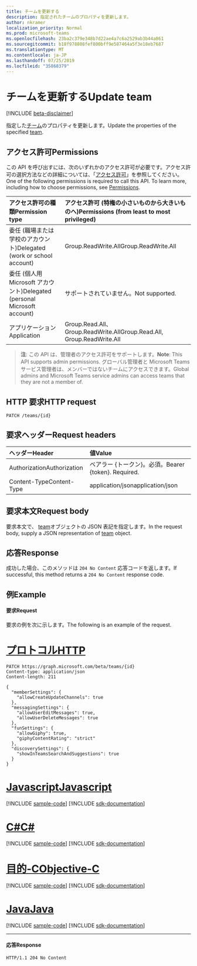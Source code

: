 ```yaml
---
title: チームを更新する
description: 指定されたチームのプロパティを更新します。
author: nkramer
localization_priority: Normal
ms.prod: microsoft-teams
ms.openlocfilehash: 23ba2c379e348b7d22ae4a7c6a2529ab3b44a861
ms.sourcegitcommit: b18f978808fef800bff9e587464a5f3e18eb7687
ms.translationtype: MT
ms.contentlocale: ja-JP
ms.lasthandoff: 07/25/2019
ms.locfileid: "35868379"
---
```

# <a name="update-team"></a><span data-ttu-id="7ec1d-103">チームを更新する</span><span class="sxs-lookup"><span data-stu-id="7ec1d-103">Update team</span></span>

[!INCLUDE [beta-disclaimer](../../includes/beta-disclaimer.md)]

<span data-ttu-id="7ec1d-104">指定した[チーム](../resources/team.md)のプロパティを更新します。</span><span class="sxs-lookup"><span data-stu-id="7ec1d-104">Update the properties of the specified [team](../resources/team.md).</span></span>

## <a name="permissions"></a><span data-ttu-id="7ec1d-105">アクセス許可</span><span class="sxs-lookup"><span data-stu-id="7ec1d-105">Permissions</span></span>
<span data-ttu-id="7ec1d-p101">この API を呼び出すには、次のいずれかのアクセス許可が必要です。アクセス許可の選択方法などの詳細については、「[アクセス許可](/graph/permissions-reference)」を参照してください。</span><span class="sxs-lookup"><span data-stu-id="7ec1d-p101">One of the following permissions is required to call this API. To learn more, including how to choose permissions, see [Permissions](/graph/permissions-reference).</span></span>


|<span data-ttu-id="7ec1d-108">アクセス許可の種類</span><span class="sxs-lookup"><span data-stu-id="7ec1d-108">Permission type</span></span>      | <span data-ttu-id="7ec1d-109">アクセス許可 (特権の小さいものから大きいものへ)</span><span class="sxs-lookup"><span data-stu-id="7ec1d-109">Permissions (from least to most privileged)</span></span>              |
|:--------------------|:---------------------------------------------------------|
|<span data-ttu-id="7ec1d-110">委任 (職場または学校のアカウント)</span><span class="sxs-lookup"><span data-stu-id="7ec1d-110">Delegated (work or school account)</span></span> | <span data-ttu-id="7ec1d-111">Group.ReadWrite.All</span><span class="sxs-lookup"><span data-stu-id="7ec1d-111">Group.ReadWrite.All</span></span>    |
|<span data-ttu-id="7ec1d-112">委任 (個人用 Microsoft アカウント)</span><span class="sxs-lookup"><span data-stu-id="7ec1d-112">Delegated (personal Microsoft account)</span></span> | <span data-ttu-id="7ec1d-113">サポートされていません。</span><span class="sxs-lookup"><span data-stu-id="7ec1d-113">Not supported.</span></span>    |
|<span data-ttu-id="7ec1d-114">アプリケーション</span><span class="sxs-lookup"><span data-stu-id="7ec1d-114">Application</span></span> | <span data-ttu-id="7ec1d-115">Group.Read.All、Group.ReadWrite.All</span><span class="sxs-lookup"><span data-stu-id="7ec1d-115">Group.Read.All, Group.ReadWrite.All</span></span>    |

> <span data-ttu-id="7ec1d-116">**注**: この API は、管理者のアクセス許可をサポートします。</span><span class="sxs-lookup"><span data-stu-id="7ec1d-116">**Note**: This API supports admin permissions.</span></span> <span data-ttu-id="7ec1d-117">グローバル管理者と Microsoft Teams サービス管理者は、メンバーではないチームにアクセスできます。</span><span class="sxs-lookup"><span data-stu-id="7ec1d-117">Global admins and Microsoft Teams service admins can access teams that they are not a member of.</span></span>

## <a name="http-request"></a><span data-ttu-id="7ec1d-118">HTTP 要求</span><span class="sxs-lookup"><span data-stu-id="7ec1d-118">HTTP request</span></span>
<!-- { "blockType": "ignored" } -->
```http
PATCH /teams/{id}
```
## <a name="request-headers"></a><span data-ttu-id="7ec1d-119">要求ヘッダー</span><span class="sxs-lookup"><span data-stu-id="7ec1d-119">Request headers</span></span>
| <span data-ttu-id="7ec1d-120">ヘッダー</span><span class="sxs-lookup"><span data-stu-id="7ec1d-120">Header</span></span>       | <span data-ttu-id="7ec1d-121">値</span><span class="sxs-lookup"><span data-stu-id="7ec1d-121">Value</span></span> |
|:---------------|:--------|
| <span data-ttu-id="7ec1d-122">Authorization</span><span class="sxs-lookup"><span data-stu-id="7ec1d-122">Authorization</span></span>  | <span data-ttu-id="7ec1d-p103">ベアラー {トークン}。必須。</span><span class="sxs-lookup"><span data-stu-id="7ec1d-p103">Bearer {token}. Required.</span></span>  |
| <span data-ttu-id="7ec1d-125">Content-Type</span><span class="sxs-lookup"><span data-stu-id="7ec1d-125">Content-Type</span></span>  | <span data-ttu-id="7ec1d-126">application/json</span><span class="sxs-lookup"><span data-stu-id="7ec1d-126">application/json</span></span>  |

## <a name="request-body"></a><span data-ttu-id="7ec1d-127">要求本文</span><span class="sxs-lookup"><span data-stu-id="7ec1d-127">Request body</span></span>
<span data-ttu-id="7ec1d-128">要求本文で、 [team](../resources/team.md)オブジェクトの JSON 表記を指定します。</span><span class="sxs-lookup"><span data-stu-id="7ec1d-128">In the request body, supply a JSON representation of [team](../resources/team.md) object.</span></span>

## <a name="response"></a><span data-ttu-id="7ec1d-129">応答</span><span class="sxs-lookup"><span data-stu-id="7ec1d-129">Response</span></span>

<span data-ttu-id="7ec1d-130">成功した場合、このメソッドは `204 No Content` 応答コードを返します。</span><span class="sxs-lookup"><span data-stu-id="7ec1d-130">If successful, this method returns a `204 No Content` response code.</span></span>

## <a name="example"></a><span data-ttu-id="7ec1d-131">例</span><span class="sxs-lookup"><span data-stu-id="7ec1d-131">Example</span></span>
#### <a name="request"></a><span data-ttu-id="7ec1d-132">要求</span><span class="sxs-lookup"><span data-stu-id="7ec1d-132">Request</span></span>
<span data-ttu-id="7ec1d-133">要求の例を次に示します。</span><span class="sxs-lookup"><span data-stu-id="7ec1d-133">The following is an example of the request.</span></span>

# <a name="httptabhttp"></a>[<span data-ttu-id="7ec1d-134">プロトコル</span><span class="sxs-lookup"><span data-stu-id="7ec1d-134">HTTP</span></span>](#tab/http)
<!-- {
  "blockType": "request",
  "name": "update_team"
}-->
```http
PATCH https://graph.microsoft.com/beta/teams/{id}
Content-type: application/json
Content-length: 211

{  
  "memberSettings": {
    "allowCreateUpdateChannels": true
  },
  "messagingSettings": {
    "allowUserEditMessages": true,
    "allowUserDeleteMessages": true
  },
  "funSettings": {
    "allowGiphy": true,
    "giphyContentRating": "strict"
  },
  "discoverySettings": {
    "showInTeamsSearchAndSuggestions": true
  }
}
```
# <a name="javascripttabjavascript"></a>[<span data-ttu-id="7ec1d-135">Javascript</span><span class="sxs-lookup"><span data-stu-id="7ec1d-135">Javascript</span></span>](#tab/javascript)
[!INCLUDE [sample-code](../includes/snippets/javascript/update-team-javascript-snippets.md)]
[!INCLUDE [sdk-documentation](../includes/snippets/snippets-sdk-documentation-link.md)]

# <a name="ctabcsharp"></a>[<span data-ttu-id="7ec1d-136">C#</span><span class="sxs-lookup"><span data-stu-id="7ec1d-136">C#</span></span>](#tab/csharp)
[!INCLUDE [sample-code](../includes/snippets/csharp/update-team-csharp-snippets.md)]
[!INCLUDE [sdk-documentation](../includes/snippets/snippets-sdk-documentation-link.md)]

# <a name="objective-ctabobjc"></a>[<span data-ttu-id="7ec1d-137">目的-C</span><span class="sxs-lookup"><span data-stu-id="7ec1d-137">Objective-C</span></span>](#tab/objc)
[!INCLUDE [sample-code](../includes/snippets/objc/update-team-objc-snippets.md)]
[!INCLUDE [sdk-documentation](../includes/snippets/snippets-sdk-documentation-link.md)]

# <a name="javatabjava"></a>[<span data-ttu-id="7ec1d-138">Java</span><span class="sxs-lookup"><span data-stu-id="7ec1d-138">Java</span></span>](#tab/java)
[!INCLUDE [sample-code](../includes/snippets/java/update-team-java-snippets.md)]
[!INCLUDE [sdk-documentation](../includes/snippets/snippets-sdk-documentation-link.md)]

---

#### <a name="response"></a><span data-ttu-id="7ec1d-139">応答</span><span class="sxs-lookup"><span data-stu-id="7ec1d-139">Response</span></span>
<!-- {
  "blockType": "response",
  "truncated": true,
  "@odata.type": "microsoft.graph.team"
} -->
```http
HTTP/1.1 204 No Content
```

<!-- uuid: 8fcb5dbc-d5aa-4681-8e31-b001d5168d79
2015-10-25 14:57:30 UTC -->
<!--
{
  "type": "#page.annotation",
  "description": "Update Team",
  "keywords": "",
  "section": "documentation",
  "tocPath": "",
  "suppressions": [
  ]
}
-->
